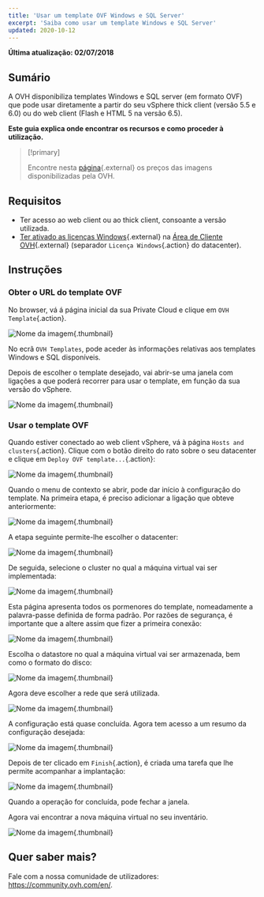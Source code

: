 ```yaml
---
title: 'Usar um template OVF Windows e SQL Server'
excerpt: 'Saiba como usar um template Windows e SQL Server'
updated: 2020-10-12
---
```


**Última atualização: 02/07/2018**

## Sumário

A OVH disponibiliza templates Windows e SQL server (em formato OVF) que pode usar diretamente a partir do seu vSphere thick client (versão 5.5 e 6.0) ou do web client (Flash e HTML 5 na versão 6.5).

**Este guia explica onde encontrar os recursos e como proceder à utilização.**

> [!primary]
> 
> Encontre nesta [página](https://www.ovh.pt/private-cloud/opcoes/imagens-licencas.xml){.external} os preços das imagens disponibilizadas pela OVH.
>

## Requisitos

- Ter acesso ao web client ou ao thick client, consoante a versão utilizada.
- [Ter ativado as licenças Windows](/pages/cloud/private-cloud/manager_ovh_private_cloud#windows-licence){.external} na [Área de Cliente OVH](https://www.ovh.com/auth/?action=gotomanager&from=https://www.ovh.pt/&ovhSubsidiary=pt){.external} (separador `Licença Windows`{.action} do datacenter). 

## Instruções

### Obter o URL do template OVF

No browser, vá á página inicial da sua Private Cloud e clique em `OVH Template`{.action}.

![Nome da imagem](images/gatewayssl.png){.thumbnail}

No ecrã `OVH Templates`, pode aceder às informações relativas aos templates Windows e SQL disponíveis. 

Depois de escolher o template desejado, vai abrir-se uma janela com ligações a que poderá recorrer para usar o template, em função da sua versão do vSphere.

![Nome da imagem](images/copylink.png){.thumbnail}

### Usar o template OVF

Quando estiver conectado ao web client vSphere, vá à página `Hosts and clusters`{.action}. Clique com o botão direito do rato sobre o seu datacenter e clique em `Deploy OVF template...`{.action}:

![Nome da imagem](images/selectdeploy.png){.thumbnail}

Quando o menu de contexto se abrir, pode dar início à configuração do template. Na primeira etapa, é preciso adicionar a ligação que obteve anteriormente:

![Nome da imagem](images/puturl.png){.thumbnail}

A etapa seguinte permite-lhe escolher o datacenter:

![Nome da imagem](images/selectdatacenter.png){.thumbnail}

De seguida, selecione o cluster no qual a máquina virtual vai ser implementada:

![Nome da imagem](images/selectcluster.png){.thumbnail}

Esta página apresenta todos os pormenores do template, nomeadamente a palavra-passe definida de forma padrão.
 Por razões de segurança, é importante que a altere assim que fizer a primeira conexão:

![Nome da imagem](images/detailstemplate.png){.thumbnail}

Escolha o datastore no qual a máquina virtual vai ser armazenada, bem como o formato do disco:

![Nome da imagem](images/selectdatastore.png){.thumbnail}

Agora deve escolher a rede que será utilizada.

![Nome da imagem](images/selectnetwork.png){.thumbnail}

A configuração está quase concluída. Agora tem acesso a um resumo da configuração desejada:

![Nome da imagem](images/resume.png){.thumbnail}

Depois de ter clicado em `Finish`{.action}, é criada uma tarefa que lhe permite acompanhar a implantação:

![Nome da imagem](images/startdeploy.png){.thumbnail}

Quando a operação for concluída, pode fechar a janela.

Agora vai encontrar a nova máquina virtual no seu inventário.

![Nome da imagem](images/inventory.png){.thumbnail}

## Quer saber mais?

Fale com a nossa comunidade de utilizadores: <https://community.ovh.com/en/>.